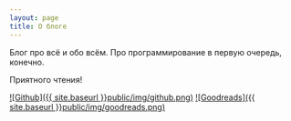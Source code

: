 ```yaml
---
layout: page
title: О блоге
---
```


Блог про всё и обо всём.
Про программирование в первую очередь, конечно.  

Приятного чтения!

[![Github]({{ site.baseurl }}public/img/github.png)](https://github.com/venkaDaria)
[![Goodreads]({{ site.baseurl }}public/img/goodreads.png)](https://www.goodreads.com/user/show/62838956-daria-pydorenko)
